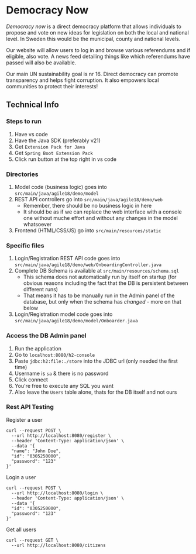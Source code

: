 # Democracy Now
*Democracy now* is a direct democracy platform that allows individuals to propose and vote on new ideas for legislation on both the local and national level. In Sweden this would be the municipal, county and national levels. 

Our website will allow users to log in and browse various referendums and if eligible, also vote. A news feed detailing things like which referendums have passed will also be available.

Our main UN sustainability goal is nr 16. Direct democracy can promote transparency and helps fight corruption. It also empowers local communities to protect their interests!

## Technical Info

### Steps to run
1. Have vs code
3. Have the Java SDK (preferably v21)
3. Get `Extension Pack for Java`
4. Get `Spring Boot Extension Pack`
5. Click run button at the top right in vs code


### Directories
1. Model code (business logic) goes into `src/main/java/agile18/demo/model`
2. REST API controllers go into `src/main/java/agile18/demo/web`
    - Remember, there should be no business logic in here
    - It should be as if we can replace the web interface with a console one without muche effort and without any changes in the model whatsoever
3. Frontend (HTML/CSS/JS) go into `src/main/resources/static`

### Specific files
1. Login/Registration REST API code goes into `src/main/java/agile18/demo/web/OnboardingController.java`
2. Complete DB Schema is available at `src/main/resources/schema.sql`
    - This schema does not automatically run by itself on startup (for obvious reasons including the fact that the DB is persistent between different runs)
    - That means it has to be manually run in the Admin panel of the database, but only when the schema has *changed* - more on that below
3. Login/Registration model code goes into `src/main/java/agile18/demo/model/Onboarder.java`

### Access the DB Admin panel
1. Run the application
2. Go to `localhost:8080/h2-console`
3. Paste `jdbc:h2:file:./store` into the JDBC url (only needed the first time)
4. Username is `sa` & there is no password
5. Click connect
6. You're free to execute any SQL you want
7. Also leave the `Users` table alone, thats for the DB itself and not ours

### Rest API Testing

Register a user
```
curl --request POST \
  --url http://localhost:8080/register \
  --header 'Content-Type: application/json' \
  --data '{
  "name": "John Doe",
  "id": "0305250000",
  "password": "123"
}'
```

Login a user
```
curl --request POST \
  --url http://localhost:8080/login \
  --header 'Content-Type: application/json' \
  --data '{
  "id": "0305250000",
  "password": "123"
}'
```

Get all users
```
curl --request GET \
  --url http://localhost:8080/citizens
```